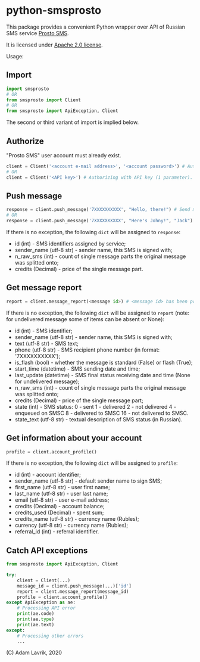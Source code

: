 # python-smsprosto

This package provides a convenient Python wrapper over API of Russian SMS service [Prosto SMS](https://sms-prosto.ru).

It is licensed under [Apache 2.0 license](http://www.apache.org/licenses/LICENSE-2.0).

Usage:

## Import

```python
import smsprosto
# OR
from smsprosto import Client
# OR
from smsprosto import ApiException, Client
```

The second or third variant of import is implied below.

## Authorize

"Prosto SMS" user account must already exist.

```python
client = Client('<account e-mail address>', '<account password>') # Authorizing with e-mail as login and password (2 parameters)
# OR
client = Client('<API key>') # Authorizing with API key (1 parameter).
```

## Push message
```python
response = client.push_message('7XXXXXXXXXX', "Hello, there!") # Send message with a default sender signature.
# OR
response = client.push_message('7XXXXXXXXXX', "Here's Johny!", "Jack") # Send message with a different sender signature (only latin letters allowed).
```

If there is no exception, the following `dict` will be assigned to `response`:
* id (int) - SMS identifiers assigned by service;
* sender_name (utf-8 str) - sender name, this SMS is signed with;
* n_raw_sms (int) - count of single message parts the original message was splitted onto;
* credits (Decimal) - price of the single message part.

## Get message report
```python
report = client.message_report(<message id>) # <message id> has been previously returned in `push_message` output.
```

If there is no exception, the following `dict` will be assigned to `report` (note: for undelivered message some of items can be absent or None):
* id (int) - SMS identifier;
* sender_name (utf-8 str) - sender name, this SMS is signed with;
* text (utf-8 str) - SMS text;
* phone (utf-8 str) - SMS recipient phone number (in format: '7XXXXXXXXXX');
* is_flash (bool) - whether the message is standard (False) or flash (True);
* start_time (datetime) - SMS sending date and time;
* last_update (datetime) - SMS final status receiving date and time (None for undelivered message);
* n_raw_sms (int) - count of single message parts the original message was splitted onto;
* credits (Decimal) - price of the single message part;
* state (int) - SMS status:
	0 - sent
	1 - delivered
	2 - not delivered
	4 - enqueued on SMSC
	8 - delivered to SMSC
	16 - not delivered to SMSC.
* state_text (utf-8 str) - textual description of SMS status (in Russian).

## Get information about your account
```python
profile = client.account_profile()
```

If there is no exception, the following `dict` will be assigned to `profile`:
* id (int) - account identifier;
* sender_name (utf-8 str) - default sender name to sign SMS;
* first_name (utf-8 str) - user first name;
* last_name (utf-8 str) - user last name;
* email (utf-8 str) - user e-mail address;
* credits (Decimal) - account balance;
* credits_used (Decimal) - spent sum;
* credits_name (utf-8 str) - currency name (Rubles);
* currency (utf-8 str) - currency name (Rubles);
* referral_id (int) - referral identifier.

## Catch API exceptions
```python
from smsprosto import ApiException, Client

try:
    client = Client(...)
    message_id = client.push_message(...)['id']
    report = client.message_report(message_id)
    profile = client.account_profile()
except ApiException as ae:
    # Processing API error
    print(ae.code)
    print(ae.type)
    print(ae.text)
except:
    # Processing other errors
    ...
```

(C) Adam Lavrik, 2020
